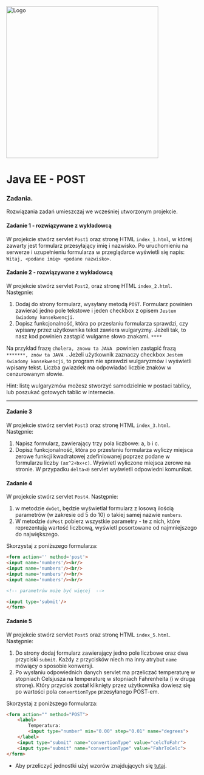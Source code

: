 <img alt="Logo" src="http://coderslab.pl/svg/logo-coderslab.svg" width="400">

# Java EE  - POST

### Zadania.

Rozwiązania zadań umieszczaj we wcześniej utworzonym projekcie.

#### Zadanie 1 - rozwiązywane z wykładowcą

W projekcie stwórz servlet `Post1` oraz stronę HTML `index_1.html`, w której zawarty jest formularz przesyłający imię i nazwisko. Po uruchomieniu na serwerze i uzupełnieniu formularza w przeglądarce wyświetli się napis:
  `Witaj, <podane imię> <podane nazwisko>`.


#### Zadanie 2 - rozwiązywane z wykładowcą

W projekcie stwórz servlet `Post2`, oraz stronę HTML `index_2.html`. Następnie:
1. Dodaj do strony formularz, wysyłany metodą `POST`. Formularz powinien zawierać jedno pole tekstowe i jeden checkbox z opisem `Jestem świadomy konsekwencji`.
2. Dopisz funkcjonalność, która po przesłaniu formularza sprawdzi, czy wpisany przez użytkownika tekst zawiera wulgaryzmy. Jeżeli tak, to nasz kod powinien zastąpić wulgarne słowo znakami. `****`

Na przykład frazę `cholera, znowu ta JAVA ` powinien zastąpić frazą `*******, znów ta JAVA `.
Jeżeli użytkownik zaznaczy checkbox `Jestem świadomy konsekwencji`, to program nie sprawdzi wulgaryzmów i wyświetli wpisany tekst.
Liczba gwiazdek ma odpowiadać liczbie znaków w cenzurowanym słowie.


Hint: listę wulgaryzmów możesz stworzyć samodzielnie w postaci tablicy, lub poszukać gotowych tablic w internecie.

-------------------------------------------------------------------------------
#### Zadanie 3

W projekcie stwórz servlet `Post3` oraz stronę HTML `index_3.html`. Następnie:
1. Napisz formularz, zawierający trzy pola liczbowe: a, b i c. 
2. Dopisz funkcjonalność, która po przesłaniu formularza wyliczy miejsca zerowe funkcji kwadratowej zdefiniowanej poprzez podane w formularzu liczby `(ax^2+bx+c)`. Wyświetl wyliczone miejsca zerowe na stronie.
W przypadku `delta<0` servlet wyświetli odpowiedni komunikat.

#### Zadanie 4

W projekcie stwórz servlet `Post4`. Następnie:
1. w metodzie `doGet`, będzie wyświetlał formularz z losową ilością parametrów (w zakresie od 5 do 10) o takiej samej nazwie `numbers`.
2. W metodzie `doPost` pobierz wszystkie parametry - te z nich, które reprezentują wartość liczbową, wyświetl posortowane od najmniejszego do największego.

Skorzystaj z poniższego formularza:
```html
<form action='' method='post'>
<input name='numbers'/><br/>
<input name='numbers'/><br/>
<input name='numbers'/><br/>
<input name='numbers'/><br/>

<!-- parametrów może być więcej  -->

<input type='submit'/>
</form>
``` 


#### Zadanie 5

W projekcie stwórz servlet  `Post5` oraz stronę HTML `index_5.html`. Następnie:
1. Do strony dodaj formularz zawierający jedno pole liczbowe oraz dwa przyciski `submit`. Każdy z przycisków niech ma inny atrybut `name` mówiący o sposobie konwersji. 
3. Po wysłaniu odpowiednich danych servlet ma przeliczać temperaturę w stopniach Celsjusza na temperaturę w stopniach Fahrenheita (i w drugą stronę). Który przycisk został kliknięty przez użytkownika dowiesz się po wartości pola `convertionType` przesyłanego POST-em.

Skorzystaj z poniższego formularza:
```html
<form action="" method="POST">
    <label>
        Temperatura:
        <input type="number" min="0.00" step="0.01" name="degrees">
    </label>
    <input type="submit" name="convertionType" value="celcToFahr">
    <input type="submit" name="convertionType" value="FahrToCelc">
</form>
``` 
* Aby przeliczyć jednostki użyj wzorów znajdujących się [tutaj][degrees-convertion].

[degrees-convertion]:https://pl.wikipedia.org/wiki/Skala_Fahrenheita#Spos.C3.B3b_dok.C5.82adny
[nbp]:http://www.nbp.pl/home.aspx?navid=archa&c=/ascx/tabarch.ascx&n=a008z170112
[binary-convertion]:http://www.wikihow.com/Convert-from-Binary-to-Decimal
